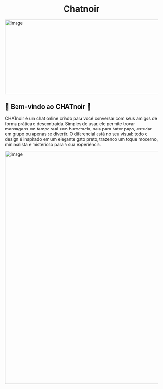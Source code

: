 <h1 align="center">Chatnoir</h1>
<img width="735" height="245" alt="image" src="https://github.com/user-attachments/assets/f3c0ea53-d353-4c08-aadf-9252afb7c932" />


<h2>💬 Bem-vindo ao CHATnoir 🐾</h2>
<p>CHATnoir é um chat online criado para você conversar com seus amigos de forma prática e descontraída. Simples de usar, ele permite trocar mensagens em tempo real sem burocracia, seja para bater papo, estudar em grupo ou apenas se divertir. O diferencial está no seu visual: todo o design é inspirado em um elegante gato preto, trazendo um toque moderno, minimalista e misterioso para a sua experiência.</p>



<img width="1366" height="768" alt="image" src="https://github.com/user-attachments/assets/22ad3f77-f3da-4313-b27d-10e2e602534f" />

